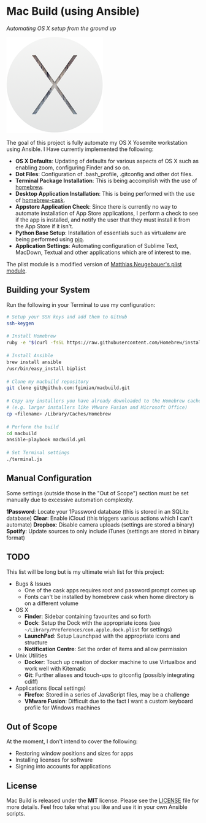 # Mac Build (using Ansible) #
*Automating OS X setup from the ground up*

![](images/osx-yosemite-logo.png)

The goal of this project is fully automate my OS X Yosemite workstation using
Ansible.  I Have currently implemented the following:

* **OS X Defaults**: Updating of defaults for various aspects of OS X such as
  enabling zoom, configuring Finder and so on.
* **Dot Files**: Configuration of .bash_profile, .gitconfig and other dot 
  files.
* **Terminal Package Installation**: This is being accomplish with the use of
  [homebrew](https://github.com/Homebrew/homebrew).
* **Desktop Application Installation**: This is being performed with the use
  of [homebrew-cask](https://github.com/caskroom/homebrew-cask).
* **Appstore Application Check**: Since there is currently no way to automate
  installation of App Store applications, I perform a check to see if the app
  is installed, and notify the user that they must install it from the App 
  Store if it isn't.
* **Python Base Setup**: Installation of essentials such as virtualenv are
  being performed using [pip](https://github.com/pypa/pip).
* **Application Settings**: Automating configuration of Sublime Text, MacDown,
  Textual and other applications which are of interest to me.

The plist module is a modified version of
[Matthias Neugebauer's plist module](https://github.com/mtneug/ansible-modules-plist).

## Building your System ##

Run the following in your Terminal to use my configuration:

```bash
# Setup your SSH keys and add them to GitHub
ssh-keygen

# Install Homebrew
ruby -e "$(curl -fsSL https://raw.githubusercontent.com/Homebrew/install/master/install)"

# Install Ansible
brew install ansible
/usr/bin/easy_install biplist

# Clone my macbuild repository
git clone git@github.com:fgimian/macbuild.git

# Copy any installers you have already downloaded to the Homebrew cache
# (e.g. larger installers like VMware Fusion and Microsoft Office)
cp <filename> /Library/Caches/Homebrew

# Perform the build
cd macbuild
ansible-playbook macbuild.yml

# Set Terminal settings
./terminal.js
```

## Manual Configuration ##

Some settings (outside those in the "Out of Scope") section must be set 
manually due to excessive automation complexity.

**1Password**: Locate your 1Password database (this is stored in an SQLite 
  database)
**Clear**: Enable iCloud (this triggers various actions which I can't automate)
**Dropbox**: Disable camera uploads (settings are stored a binary)
**Spotify**: Update sources to only include iTunes (settings are stored
  in binary format)

## TODO ##

This list will be long but is my ultimate wish list for this project:

* Bugs & Issues
    - One of the cask apps requires root and password prompt comes up
    - Fonts can't be installed by homebrew cask when home directory is on
      a different volume
* OS X
    - **Finder**: Sidebar containing favourites and so forth
    - **Dock**: Setup the Dock with the appropriate icons
      (see `~/Library/Preferences/com.apple.dock.plist` for settings)
    - **LaunchPad**: Setup Launchpad with the appropriate icons and structure
    - **Notification Centre**: Set the order of items and allow permission
* Unix Utilities
    - **Docker**: Touch up creation of docker machine to use Virtualbox and
      work well with Kitematic
    - **Git**: Further aliases and touch-ups to gitconfig (possibly 
      integrating cdiff)
* Applications (local settings)
    - **Firefox**: Stored in a series of JavaScript files, may be a challenge
    - **VMware Fusion**: Difficult due to the fact I want a custom keyboard
      profile for Windows machines

## Out of Scope ##

At the moment, I don't intend to cover the following:

* Restoring window positions and sizes for apps
* Installing licenses for software
* Signing into accounts for applications

## License ##

Mac Build is released under the **MIT** license. Please see the
[LICENSE](https://github.com/fgimian/macbuild/blob/master/LICENSE) file for
more details.  Feel froo take what you like and use it in your own Ansible
scripts.
